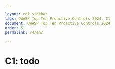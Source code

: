 ```yaml
---

layout: col-sidebar
tags: OWASP Top Ten Proactive Controls 2024, C1
document: OWASP Top Ten Proactive Controls 2024
order: 5
permalink: v4/en/

---
```


# C1: todo